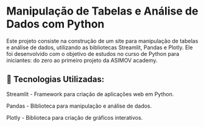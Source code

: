 # Manipulação de Tabelas e Análise de Dados com Python
Este projeto consiste na construção de um site para manipulação de tabelas e análise de dados, utilizando as bibliotecas Streamlit, Pandas e Plotly. Ele foi desenvolvido com o objetivo de estudos no curso de 
Python para iniciantes: do zero ao primeiro projeto da ASIMOV academy.


## 🚀 Tecnologias Utilizadas:
Streamlit - Framework para criação de aplicações web em Python.

Pandas - Biblioteca para manipulação e análise de dados.

Plotly - Biblioteca para criação de gráficos interativos.
